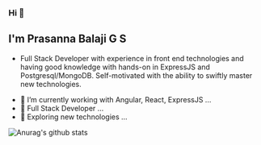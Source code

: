 ### Hi 👋

## I'm Prasanna Balaji G S
- Full Stack Developer with experience in front end technologies and having good knowledge with hands-on in ExpressJS and Postgresql/MongoDB. Self-motivated with the ability to swiftly master new technologies.
<!--
**gsprasanna/gsprasanna** is a ✨ _special_ ✨ repository because its `README.md` (this file) appears on your GitHub profile.

Here are some ideas to get you started:
-->
- 🔭 I’m currently working with Angular, React, ExpressJS ...
- 🌱 Full Stack Developer ...
- 👯 Exploring new technologies ...

![Anurag's github stats](https://github-readme-stats.vercel.app/api?username=gsprasanna&show_icons=true&theme=radical)
